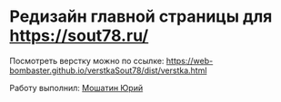 # Редизайн главной страницы для https://sout78.ru/

Посмотреть верстку можно по ссылке: https://web-bombaster.github.io/verstkaSout78/dist/verstka.html

Работу выполнил: [Мошатин Юрий](https://vk.com/moshatin)
